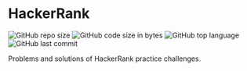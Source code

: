 # HackerRank
![GitHub repo size](https://img.shields.io/github/repo-size/bahaxid/hackerrank)
![GitHub code size in bytes](https://img.shields.io/github/languages/code-size/bahaxid/hackerrank)
![GitHub top language](https://img.shields.io/github/languages/top/bahaxid/hackerrank)
![GitHub last commit](https://img.shields.io/github/last-commit/bahaxid/hackerrank)
<!-- ![GitHub license](https://img.shields.io/github/license/bahaxid/hackerrank) -->

Problems and solutions of HackerRank practice challenges.
